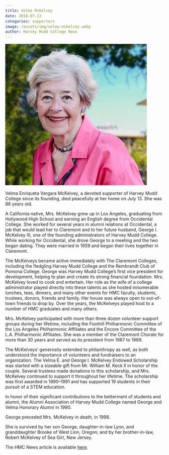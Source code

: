 ```yaml
---
title: Velma McKelvey
date: 2018-07-13
categories: supporters
image: /assets/img/velma-mckelvey.webp
author: Harvey Mudd College News
---
```

![Velma McKelvey](/assets/img/velma-mckelvey.webp)

Velma Enriqueta Vergara McKelvey, a devoted supporter of Harvey Mudd College since its founding, died peacefully at her home on July 13. She was 86 years old.

A California native, Mrs. McKelvey grew up in Los Angeles, graduating from Hollywood High School and earning an English degree from Occidental College. She worked for several years in alumni relations at Occidental, a job that would lead her to Claremont and to her future husband, George I. McKelvey III, one of the founding administrators of Harvey Mudd College. While working for Occidental, she drove George to a meeting and the two began dating. They were married in 1959 and began their lives together in Claremont.

The McKelveys became active immediately with The Claremont Colleges, including the fledgling Harvey Mudd College and the Rembrandt Club of Pomona College. George was Harvey Mudd College’s first vice president for development, helping to plan and create its strong financial foundation. Mrs. McKelvey loved to cook and entertain. Her role as the wife of a college administrator played directly into these talents as she hosted innumerable lunches, teas, dinners, and many other events for HMC faculty, students, trustees, donors, friends and family. Her house was always open to out-of-town friends to drop by. Over the years, the McKelveys played host to a number of HMC graduates and many others.

Mrs. McKelvey participated with more than three dozen volunteer support groups during her lifetime, including the Foothill Philharmonic Committee of the Los Angeles Philharmonic Affiliates and the Encore Committee of the L.A. Philharmonic Affiliates. She was a member of the Claremont Chorale for more than 30 years and served as its president from 1987 to 1989.

The McKelveys’ generosity extended to philanthropy as well, as both understood the importance of volunteers and fundraisers to an organization. The Velma E. and George I. McKelvey Endowed Scholarship was started with a sizeable gift from Mr. William M. Keck II in honor of the couple. Several trustees made donations to this scholarship, and Mrs. McKelvey continued to support it throughout her lifetime. The scholarship was first awarded in 1990–1991 and has supported 19 students in their pursuit of a STEM education.

In honor of their significant contributions to the betterment of students and alumni, the Alumni Association of Harvey Mudd College named George and Velma Honorary Alumni in 1990.

George preceded Mrs. McKelvey in death, in 1998.

She is survived by her son George, daughter-in-law Lynn, and granddaughter Brooke of West Linn, Oregon; and by her brother-in-law, Robert McKelvey of Sea Girt, New Jersey.

The HMC News article is available [here](https://www.hmc.edu/non-wp-sites/old-news/leonoreannenberg.php).
